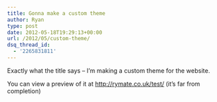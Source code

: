 ```yaml
---
title: Gonna make a custom theme
author: Ryan
type: post
date: 2012-05-18T19:29:13+00:00
url: /2012/05/custom-theme/
dsq_thread_id:
  - '2265831811'
---
```


Exactly what the title says &#8211; I&#8217;m making a custom theme for the website.

You can view a preview of it at http://rymate.co.uk/test/ (it&#8217;s far from completion)
